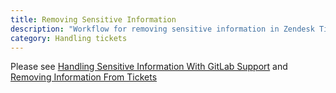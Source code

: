 ```yaml
---
title: Removing Sensitive Information
description: "Workflow for removing sensitive information in Zendesk Tickets"
category: Handling tickets
---
```


Please see  [Handling Sensitive Information With GitLab Support](https://about.gitlab.com/support/sensitive-information/) and [Removing Information From Tickets](/handbook/support/providing_excellent_customer_service/#removing-information-from-tickets)
